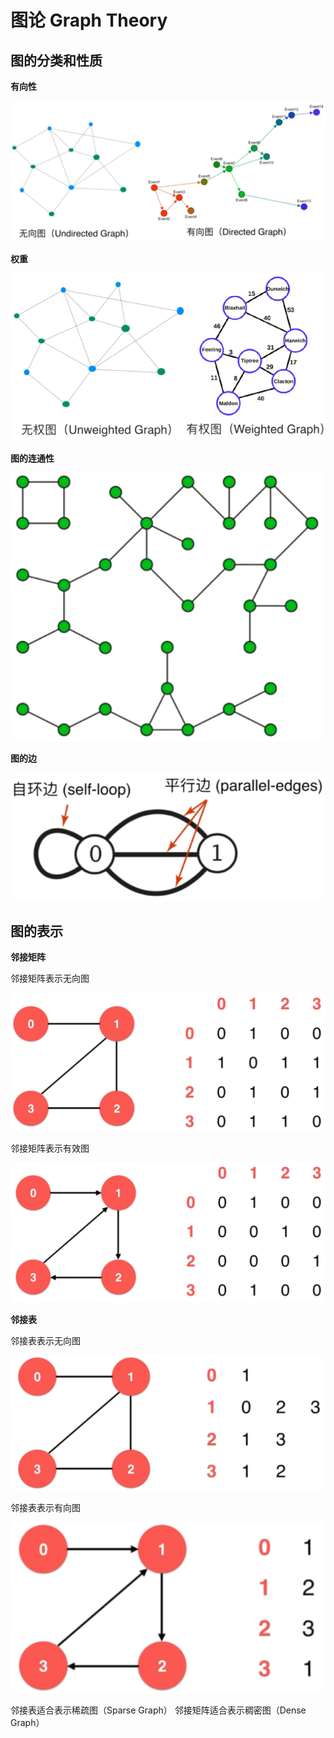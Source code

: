 # 图论 Graph Theory

## 图的分类和性质

**有向性**

![image-20210511171035644](../../../../../assert/image-20210511171035644.png)

**权重**

![image-20210511171219876](../../../../../assert/image-20210511171219876.png)

**图的连通性**

![image-20210511171815750](../../../../../assert/image-20210511171815750.png)

**图的边**

![image-20210511171648162](../../../../../assert/image-20210511171648162.png)

## 图的表示

**邻接矩阵**

邻接矩阵表示无向图

![image-20210511172040174](../../../../../assert/image-20210511172040174.png)

邻接矩阵表示有效图

![image-20210511172201619](../../../../../assert/image-20210511172201619.png)

**邻接表**

邻接表表示无向图

![image-20210511172227303](../../../../../assert/image-20210511172227303.png)

邻接表表示有向图

![image-20210511172243624](../../../../../assert/image-20210511172243624.png)

邻接表适合表示稀疏图（Sparse Graph）
邻接矩阵适合表示稠密图（Dense Graph）